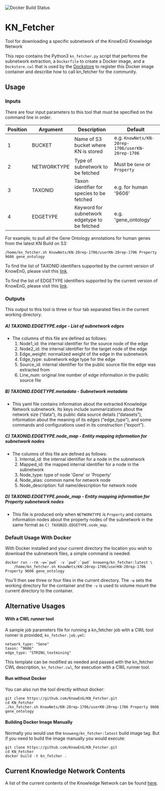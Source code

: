 ![Docker Build Status](https://img.shields.io/docker/build/knoweng/kn_fetcher.svg?style=flat-square)

# KN_Fetcher
Tool for downloading a specific subnetwork of the KnowEnG Knowledge Network

This repo contains the Python3 `kn_fetcher.py` script that performs the subnetwork extraction, a 
`Dockerfile` to create a Docker image, and a `Dockstore.cwl` that is used by the [Dockstore](https://www.dockstore.org) 
to register this Docker image container and describe how to call kn_fetcher for the community.

## Usage

### Inputs
There are four input parameters to this tool that must be specified on the command line in order.

**Position**|**Argument**  |**Description**|**Default**
--------|----------------|-----|-----
1     |BUCKET          |Name of S3 bucket where KN is stored|e.g. `KnowNets/KN-20rep-1706/userKN-20rep-1706`
2     |NETWORKTYPE |Type of subnetwork to be fetched|Must be `Gene` or `Property`
3     |TAXONID |Taxon identifier for species to be fetched|e.g. for human '9606'
4    |EDGETYPE |Keyword for subnetwork edgetype to be fetched|e.g. 'gene_ontology'

For example, to pull all the Gene Ontology annotations for human genes from the latest KN Build on S3:

    /home/kn_fetcher.sh KnowNets/KN-20rep-1706/userKN-20rep-1706 Property 9606 gene_ontology

To find the list of TAXONID identifiers supported by the current version of KnowEnG, please visit this [link](https://knoweng.org/kn-data-references/#kn_contents_by_species).

To find the list of EDGETYPE identifiers supported by the current version of KnowEnG, please visit this [link](https://knoweng.org/kn-data-references/#kn_contents_by_gene-gene_edge_type).

### Outputs
This output to this tool is three or four tab separated files in the current working directory.

##### A) TAXONID.EDGETYPE.edge - List of subnetwork edges 
- The columns of this file are defined as follows:
  1) Node1_id: the internal identifier for the source node of the edge
  2) Node2_id: the internal identifier for the target node of the edge
  3) Edge_weight: normalized weight of the edge in the subnetwork
  4) Edge_type: subnetwork edge type for the edge
  5) Source_id: internal identifier for the public source file the edge was extracted from 
  6) Line_num: original line number of edge information in the public source file

##### B) TAXONID.EDGETYPE.metadata - Subnetwork metadata
- This yaml file contains information about the extracted Knowledge Network subnetwork.  Its keys 
include summarizations about the network size (“data”), its public data source details (“datasets”), 
information about the meaning of its edges (“edge_type”), and some commands and configurations used 
in its construction (“export”).

##### C) TAXONID.EDGETYPE.node_map - Entity mapping information for subnetwork nodes
- The columns of this file are defined as follows:
  1) Internal_id: the internal identifier for a node in the subnetwork
  2) Mapped_id: the mapped internal identifier for a node in the subnetwork
  3) Node_type: type of node 'Gene' or 'Property'
  4) Node_alias: common name for network node
  5) Node_description: full name/description for network node

##### D) TAXONID.EDGETYPE.pnode_map - Entity mapping information for Property subnetwork nodes
- This file is produced only when `NETWORKTYPE` is `Property` and contains information nodes about the 
property nodes of the subnetwork in the same format as `C) TAXONID.EDGETYPE.node_map`.

### Default Usage With Docker
With Docker installed and your current directory the location you wish to download the subnetwork files, a simple command is needed: 

    docker run --rm -w=`pwd` -v `pwd`:`pwd` knoweng/kn_fetcher:latest \
        /home/kn_fetcher.sh KnowNets/KN-20rep-1706/userKN-20rep-1706 Property 9606 gene_ontology

You'll then see three or four files in the current directory. The `-w` sets the working directory for the container and the `-v` is used to volume mount the current directory to the container.

## Alternative Usages
#### With a CWL runner tool

A sample job parameters file for running a kn_fetcher job with a CWL tool runner is provided, `kn_fetcher.job.yml`: 

    network_type: "Gene"
    taxon: "9606"
    edge_type: "STRING_textmining"

This template can be modified as needed and passed with the kn_fetcher CWL description, `kn_fetcher.cwl`, for execution with a CWL runner tool.

#### Run without Docker
You can also run the tool directly without docker:

    git clone https://github.com/KnowEnG/KN_Fetcher.git
    cd KN_Fetcher
    ./kn_fetcher.sh KnowNets/KN-20rep-1706/userKN-20rep-1706 Property 9606 gene_ontology

#### Building Docker Image Manually

Normally you would use the `knoweng/kn_fetcher:latest` build image tag.  But if you need to build the image manually you would execute:

    git clone https://github.com/KnowEnG/KN_Fetcher.git
    cd KN_Fetcher
    docker build -t kn_fetcher .

## Current Knowledge Network Contents

A list of the current contents of the Knowledge Network can be found [here](Contents.md).
